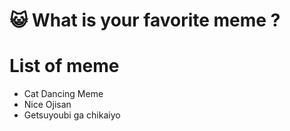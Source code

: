 # 😺 What is your favorite meme ?

# List of meme
- Cat Dancing Meme
- Nice Ojisan
- Getsuyoubi ga chikaiyo
